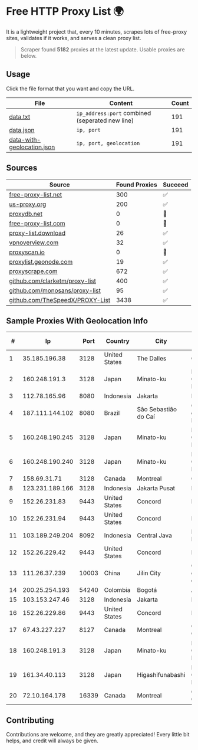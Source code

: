 
# Free HTTP Proxy List 🌍

It is a lightweight project that, every 10 minutes, scrapes lots of free-proxy sites, validates if it works, and serves a clean proxy list.


> Scraper found **5182** proxies at the latest update. Usable proxies are below.

## Usage

Click the file format that you want and copy the URL.


|File|Content|Count|
|----|-------|-----|
|[data.txt](https://raw.githubusercontent.com/themiralay/Proxy-List-World/master/data.txt)|`ip_address:port` combined (seperated new line)|191|
|[data.json](https://raw.githubusercontent.com/themiralay/Proxy-List-World/master/data.json)|`ip, port`|191|
|[data-with-geolocation.json](https://raw.githubusercontent.com/themiralay/Proxy-List-World/master/data-with-geolocation.json)|`ip, port, geolocation`|191|

## Sources

|Source|Found Proxies|Succeed|
|------|-------------|-------|
|[free-proxy-list.net](https://free-proxy-list.net)|300|✅|
|[us-proxy.org](https://www.us-proxy.org)|200|✅|
|[proxydb.net](http://proxydb.net)|0|🚫|
|[free-proxy-list.com](https://free-proxy-list.com/?page=&port=&type%5B%5D=http&type%5B%5D=https&up_time=0&search=Search)|0|🚫|
|[proxy-list.download](https://www.proxy-list.download/HTTP)|26|✅|
|[vpnoverview.com](https://vpnoverview.com/privacy/anonymous-browsing/free-proxy-servers)|32|✅|
|[proxyscan.io](https://www.proxyscan.io)|0|🚫|
|[proxylist.geonode.com](https://proxylist.geonode.com/api/proxy-list?limit=300&page=1&sort_by=lastChecked&sort_type=desc&protocols=http,https)|19|✅|
|[proxyscrape.com](https://api.proxyscrape.com/v2/?request=displayproxies&protocol=http&timeout=10000&country=all&ssl=all&anonymity=all)|672|✅|
|[github.com/clarketm/proxy-list](https://raw.githubusercontent.com/clarketm/proxy-list/master/proxy-list-raw.txt)|400|✅|
|[github.com/monosans/proxy-list](https://raw.githubusercontent.com/monosans/proxy-list/main/proxies/http.txt)|95|✅|
|[github.com/TheSpeedX/PROXY-List](https://raw.githubusercontent.com/TheSpeedX/PROXY-List/master/http.txt)|3438|✅|


## Sample Proxies With Geolocation Info

|#|Ip|Port|Country|City|Internet Service Provider|
|-|--|----|-------|----|-------------------------|
|1|35.185.196.38|3128|United States|The Dalles|Google LLC|
|2|160.248.191.3|3128|Japan|Minato-ku|NTT PC Communications, Inc.|
|3|112.78.165.96|8080|Indonesia|Jakarta|Biznet Networks|
|4|187.111.144.102|8080|Brazil|São Sebastião do Caí|Caezar Provedor de Internet EIRELI|
|5|160.248.190.245|3128|Japan|Minato-ku|NTT PC Communications, Inc.|
|6|160.248.190.240|3128|Japan|Minato-ku|NTT PC Communications, Inc.|
|7|158.69.31.71|3128|Canada|Montreal|OVH Hosting|
|8|123.231.189.166|3128|Indonesia|Jakarta Pusat|LINTASARTA|
|9|152.26.231.83|9443|United States|Concord|MCNC|
|10|152.26.231.94|9443|United States|Concord|MCNC|
|11|103.189.249.204|8092|Indonesia|Central Java|PT Berkah Media Kusuma Vision|
|12|152.26.229.42|9443|United States|Concord|MCNC|
|13|111.26.37.239|10003|China|Jilin City|China Mobile communications corporation|
|14|200.25.254.193|54240|Colombia|Bogotá|Anditel S.A.S.|
|15|103.153.247.46|3128|Indonesia|Jakarta|PRIMAHOME|
|16|152.26.229.86|9443|United States|Concord|MCNC|
|17|67.43.227.227|8127|Canada|Montreal|GloboTech Communications|
|18|160.248.191.3|3128|Japan|Minato-ku|NTT PC Communications, Inc.|
|19|161.34.40.113|3128|Japan|Higashifunabashi|NTT PC Communications, Inc.|
|20|72.10.164.178|16339|Canada|Montreal|GloboTech Communications|



## Contributing

Contributions are welcome, and they are greatly appreciated! Every
little bit helps, and credit will always be given.


